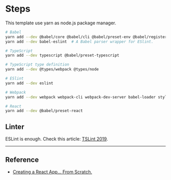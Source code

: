 # Steps

This template use yarn as node.js package manager.

```sh
# Babel
yarn add --dev @babel/core @babel/cli @babel/preset-env @babel/register @babel/parser
yarn add --dev babel-eslint  # A Babel parser wrapper for ESlint.

# TypeScript
yarn add --dev typescript @babel/preset-typescript

# TypeScript type definition
yarn add --dev @types/webpack @types/node

# ESlint
yarn add --dev eslint

# Webpack
yarn add --dev webpack webpack-cli webpack-dev-server babel-loader style-loader css-loader

# React
yarn add --dev @babel/preset-react
```

## Linter

ESLint is enough. Check this article: [TSLint 2019](https://medium.com/palantir/tslint-in-2019-1a144c2317a9).

---

## Reference

- [Creating a React App… From Scratch.](https://blog.usejournal.com/creating-a-react-app-from-scratch-f3c693b84658)
